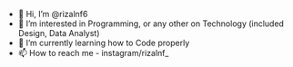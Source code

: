 - 👋 Hi, I’m @rizalnf6
- 👀 I’m interested in Programming, or any other on Technology (included Design, Data Analyst)
- 🌱 I’m currently learning how to Code properly
- 📫 How to reach me - instagram/rizalnf_

<!---
rizalnf6/rizalnf6 is a ✨ special ✨ repository because its `README.md` (this file) appears on your GitHub profile.
You can click the Preview link to take a look at your changes.
--->
